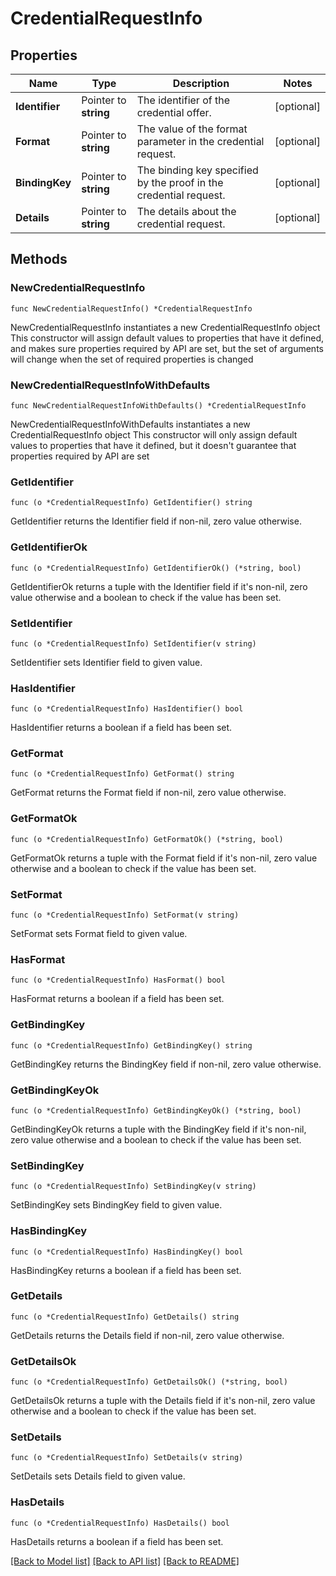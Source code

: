 # CredentialRequestInfo

## Properties

Name | Type | Description | Notes
------------ | ------------- | ------------- | -------------
**Identifier** | Pointer to **string** | The identifier of the credential offer. | [optional] 
**Format** | Pointer to **string** | The value of the format parameter in the credential request. | [optional] 
**BindingKey** | Pointer to **string** | The binding key specified by the proof in the credential request. | [optional] 
**Details** | Pointer to **string** | The details about the credential request. | [optional] 

## Methods

### NewCredentialRequestInfo

`func NewCredentialRequestInfo() *CredentialRequestInfo`

NewCredentialRequestInfo instantiates a new CredentialRequestInfo object
This constructor will assign default values to properties that have it defined,
and makes sure properties required by API are set, but the set of arguments
will change when the set of required properties is changed

### NewCredentialRequestInfoWithDefaults

`func NewCredentialRequestInfoWithDefaults() *CredentialRequestInfo`

NewCredentialRequestInfoWithDefaults instantiates a new CredentialRequestInfo object
This constructor will only assign default values to properties that have it defined,
but it doesn't guarantee that properties required by API are set

### GetIdentifier

`func (o *CredentialRequestInfo) GetIdentifier() string`

GetIdentifier returns the Identifier field if non-nil, zero value otherwise.

### GetIdentifierOk

`func (o *CredentialRequestInfo) GetIdentifierOk() (*string, bool)`

GetIdentifierOk returns a tuple with the Identifier field if it's non-nil, zero value otherwise
and a boolean to check if the value has been set.

### SetIdentifier

`func (o *CredentialRequestInfo) SetIdentifier(v string)`

SetIdentifier sets Identifier field to given value.

### HasIdentifier

`func (o *CredentialRequestInfo) HasIdentifier() bool`

HasIdentifier returns a boolean if a field has been set.

### GetFormat

`func (o *CredentialRequestInfo) GetFormat() string`

GetFormat returns the Format field if non-nil, zero value otherwise.

### GetFormatOk

`func (o *CredentialRequestInfo) GetFormatOk() (*string, bool)`

GetFormatOk returns a tuple with the Format field if it's non-nil, zero value otherwise
and a boolean to check if the value has been set.

### SetFormat

`func (o *CredentialRequestInfo) SetFormat(v string)`

SetFormat sets Format field to given value.

### HasFormat

`func (o *CredentialRequestInfo) HasFormat() bool`

HasFormat returns a boolean if a field has been set.

### GetBindingKey

`func (o *CredentialRequestInfo) GetBindingKey() string`

GetBindingKey returns the BindingKey field if non-nil, zero value otherwise.

### GetBindingKeyOk

`func (o *CredentialRequestInfo) GetBindingKeyOk() (*string, bool)`

GetBindingKeyOk returns a tuple with the BindingKey field if it's non-nil, zero value otherwise
and a boolean to check if the value has been set.

### SetBindingKey

`func (o *CredentialRequestInfo) SetBindingKey(v string)`

SetBindingKey sets BindingKey field to given value.

### HasBindingKey

`func (o *CredentialRequestInfo) HasBindingKey() bool`

HasBindingKey returns a boolean if a field has been set.

### GetDetails

`func (o *CredentialRequestInfo) GetDetails() string`

GetDetails returns the Details field if non-nil, zero value otherwise.

### GetDetailsOk

`func (o *CredentialRequestInfo) GetDetailsOk() (*string, bool)`

GetDetailsOk returns a tuple with the Details field if it's non-nil, zero value otherwise
and a boolean to check if the value has been set.

### SetDetails

`func (o *CredentialRequestInfo) SetDetails(v string)`

SetDetails sets Details field to given value.

### HasDetails

`func (o *CredentialRequestInfo) HasDetails() bool`

HasDetails returns a boolean if a field has been set.


[[Back to Model list]](../README.md#documentation-for-models) [[Back to API list]](../README.md#documentation-for-api-endpoints) [[Back to README]](../README.md)


